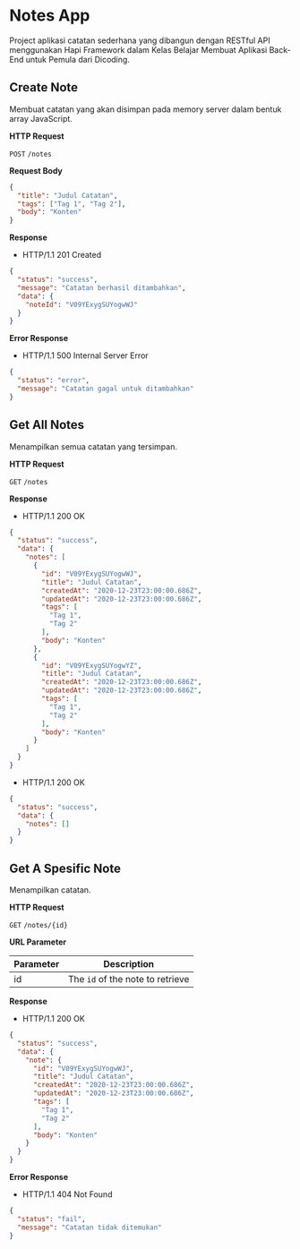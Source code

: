 # Notes App

Project aplikasi catatan sederhana yang dibangun dengan RESTful API menggunakan Hapi Framework dalam Kelas Belajar Membuat Aplikasi Back-End untuk Pemula dari Dicoding.

## Create Note

Membuat catatan yang akan disimpan pada memory server dalam bentuk array JavaScript.

**HTTP Request**

`POST`  `/notes`

**Request Body**
```json
{
  "title": "Judul Catatan",
  "tags": ["Tag 1", "Tag 2"],
  "body": "Konten"
}
```

**Response**

- HTTP/1.1 201 Created
```json
{
  "status": "success",
  "message": "Catatan berhasil ditambahkan",
  "data": {
    "noteId": "V09YExygSUYogwWJ"
  }
}
```

**Error Response**

- HTTP/1.1 500 Internal Server Error
```json
{
  "status": "error",
  "message": "Catatan gagal untuk ditambahkan"
}
```

## Get All Notes

Menampilkan semua catatan yang tersimpan.

**HTTP Request**

`GET`  `/notes`

**Response**

- HTTP/1.1 200 OK
```json
{
  "status": "success",
  "data": {
    "notes": [
      {
        "id": "V09YExygSUYogwWJ",
        "title": "Judul Catatan",
        "createdAt": "2020-12-23T23:00:00.686Z",
        "updatedAt": "2020-12-23T23:00:00.686Z",
        "tags": [
          "Tag 1",
          "Tag 2"
        ],
        "body": "Konten"
      },
      {
        "id": "V09YExygSUYogwYZ",
        "title": "Judul Catatan",
        "createdAt": "2020-12-23T23:00:00.686Z",
        "updatedAt": "2020-12-23T23:00:00.686Z",
        "tags": [
          "Tag 1",
          "Tag 2"
        ],
        "body": "Konten"
      }
    ]
  }
}
```

- HTTP/1.1 200 OK
```json
{
  "status": "success",
  "data": {
    "notes": []
  }
}
```

## Get A Spesific Note

Menampilkan catatan.

**HTTP Request**

`GET`  `/notes/{id}`

**URL Parameter**

|Parameter  | Description                      |
|-----------|----------------------------------|
|id         | The `id` of the note to retrieve |

**Response**

- HTTP/1.1 200 OK
```json
{
  "status": "success",
  "data": {
    "note": {
      "id": "V09YExygSUYogwWJ",
      "title": "Judul Catatan",
      "createdAt": "2020-12-23T23:00:00.686Z",
      "updatedAt": "2020-12-23T23:00:00.686Z",
      "tags": [
        "Tag 1",
        "Tag 2"
      ],
      "body": "Konten"
    }
  }
}
```

**Error Response**

- HTTP/1.1 404 Not Found
```json
{
  "status": "fail",
  "message": "Catatan tidak ditemukan"
}
```